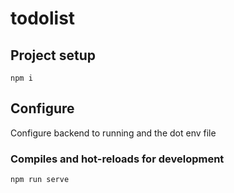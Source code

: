 # todolist

## Project setup
```
npm i
```

## Configure
Configure backend to running and the dot env file

### Compiles and hot-reloads for development
```
npm run serve
```
